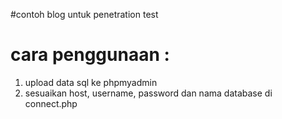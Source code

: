 
#contoh blog untuk penetration test

# cara penggunaan :
1. upload data sql ke phpmyadmin
2. sesuaikan host, username, password dan nama database di connect.php

